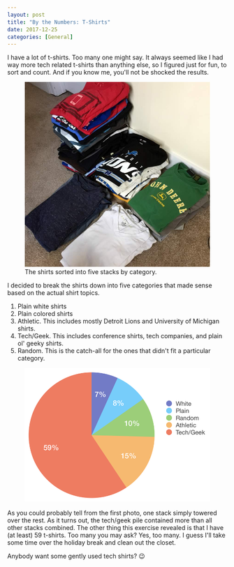 ```yaml
---
layout: post
title: "By the Numbers: T-Shirts"
date: 2017-12-25
categories: [General]
---
```

I have a lot of t-shirts. Too many one might say. It always seemed like I had way more tech related t-shirts than anything else, so I figured just for fun, to sort and count. And if you know me, you'll not be shocked the results.<!-- more -->

<figure class="alignright w-half"><img src="/images/2017/shirts.jpg" alt="Five stacks of t-shirts sorted by type">The shirts sorted into five stacks by category.</figure>

I decided to break the shirts down into five categories that made sense based on the actual shirt topics.

1. Plain white shirts
2. Plain colored shirts
3. Athletic. This includes mostly Detroit Lions and University of Michigan shirts.
4. Tech/Geek. This includes conference shirts, tech companies, and plain ol' geeky shirts.
5. Random. This is the catch-all for the ones that didn't fit a particular category.

<figure class="alignright w-half"><img src="/images/2017/shirts-graph.png" alt="A chart depicting the ratio of the shirt stacks"></figure>

As you could probably tell from the first photo, one stack simply towered over the rest. As it turns out, the tech/geek pile contained more than all other stacks combined. The other thing this exercise revealed is that I have (at least) 59 t-shirts. Too many you may ask? Yes, too many. I guess I'll take some time over the holiday break and clean out the closet.

Anybody want some gently used tech shirts? 😉

